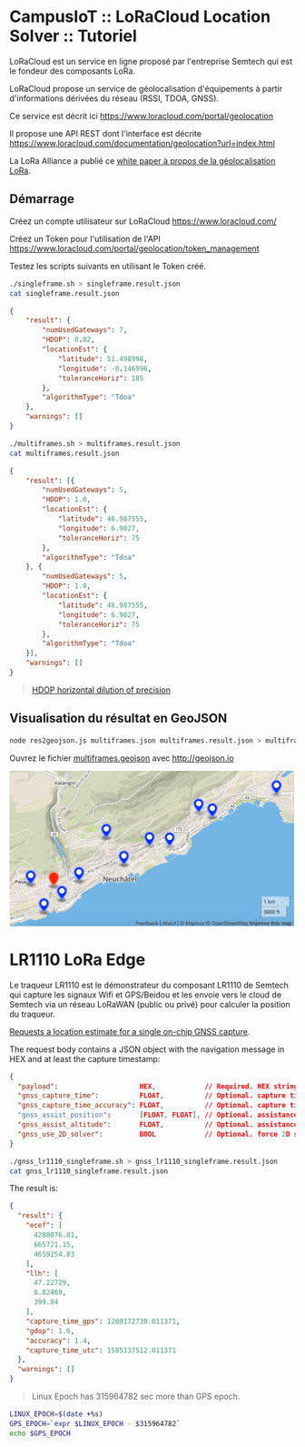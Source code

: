 # CampusIoT :: LoRaCloud Location Solver :: Tutoriel

LoRaCloud est un service en ligne proposé par l'entreprise Semtech qui est le fondeur des composants LoRa.

LoRaCloud propose un service de géolocalisation d'équipements à partir d'informations dérivées du réseau (RSSI, TDOA, GNSS).

Ce service est décrit ici https://www.loracloud.com/portal/geolocation

Il propose une API REST dont l'interface est décrite https://www.loracloud.com/documentation/geolocation?url=index.html

La LoRa Alliance a publié ce [white paper à propos de la géolocalisation LoRa](https://lora-alliance.org/sites/default/files/2018-04/geolocation_whitepaper.pdf).

## Démarrage

Créez un compte utilisateur sur LoRaCloud https://www.loracloud.com/

Créez un Token pour l'utilisation de l'API https://www.loracloud.com/portal/geolocation/token_management

Testez les scripts suivants en utilisant le Token créé.

```bash
./singleframe.sh > singleframe.result.json
cat singleframe.result.json
```

```json
{
	"result": {
		"numUsedGateways": 7,
		"HDOP": 0.82,
		"locationEst": {
			"latitude": 51.498998,
			"longitude": -0.146996,
			"toleranceHoriz": 185
		},
		"algorithmType": "Tdoa"
	},
	"warnings": []
}
```

```bash
./multiframes.sh > multiframes.result.json
cat multiframes.result.json
```

```json
{
	"result": [{
		"numUsedGateways": 5,
		"HDOP": 1.0,
		"locationEst": {
			"latitude": 46.987555,
			"longitude": 6.9027,
			"toleranceHoriz": 75
		},
		"algorithmType": "Tdoa"
	}, {
		"numUsedGateways": 5,
		"HDOP": 1.0,
		"locationEst": {
			"latitude": 46.987555,
			"longitude": 6.9027,
			"toleranceHoriz": 75
		},
		"algorithmType": "Tdoa"
	}],
	"warnings": []
}
```
> [HDOP horizontal dilution of precision](https://en.wikipedia.org/wiki/Dilution_of_precision_(navigation))

## Visualisation du résultat en GeoJSON

```bash
node res2geojson.js multiframes.json multiframes.result.json > multiframes.geojson
```

Ouvrez le fichier [multiframes.geojson](./multiframes.geojson) avec http://geojson.io

![multiframes.result.png](multiframes.result.png)


# LR1110 LoRa Edge

Le traqueur LR1110 est le démonstrateur du composant LR1110 de Semtech qui capture les signaux Wifi et GPS/Beidou et les envoie vers le cloud de Semtech via un réseau LoRaWAN (public ou privé) pour calculer la position du traqueur.

[Requests a location estimate for a single on-chip GNSS capture](https://www.loracloud.com/documentation/geolocation?url=gnss.html#single-capture-http-request).

The request body contains a JSON object with the navigation message in HEX and at least the capture timestamp:
```json
{
  "payload":                    HEX,            // Required. HEX string with valid single capture payload
  "gnss_capture_time":          FLOAT,          // Optional. capture time estimate, GPST
  "gnss_capture_time_accuracy": FLOAT,          // Optional. capture time accuracy, seconds, default: 300
  "gnss_assist_position":       [FLOAT, FLOAT], // Optional. assistance position WGS84, (latitude, longitude) [deg]
  "gnss_assist_altitude":       FLOAT,          // Optional. assistance position WGS84, (latitude, longitude) [deg]
  "gnss_use_2D_solver":         BOOL            // Optional. force 2D solve, "gnss_assist_altitude" mandatory
}
```

```bash
./gnss_lr1110_singleframe.sh > gnss_lr1110_singleframe.result.json
cat gnss_lr1110_singleframe.result.json
```

The result is:
```json
{
  "result": {
    "ecef": [
      4288076.01,
      665721.15,
      4659254.83
    ],
    "llh": [
      47.22729,
      8.82469,
      399.84
    ],
    "capture_time_gps": 1269172730.011371,
    "gdop": 1.6,
    "accuracy": 1.4,
    "capture_time_utc": 1585137512.011371
  },
  "warnings": []
}
```


> Linux Epoch has 315964782 sec more than GPS epoch.

```bash
LINUX_EPOCH=$(date +%s)
GPS_EPOCH=`expr $LINUX_EPOCH - $315964782`
echo $GPS_EPOCH
```
